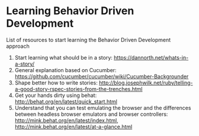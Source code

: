 # Learning Behavior Driven Development
List of resources to start learning the Behavior Driven Development approach 

1. Start learning what should be in a story: https://dannorth.net/whats-in-a-story/
2. General explanation based on Cucumber: https://github.com/cucumber/cucumber/wiki/Cucumber-Backgrounder
3. Shape better how to write stories: http://blog.josephwilk.net/ruby/telling-a-good-story-rspec-stories-from-the-trenches.html
4. Get your hands dirty using behat: http://behat.org/en/latest/quick_start.html
5. Understand that you can test emulating the browser and the differences between headless browser emulators and browser controllers: http://mink.behat.org/en/latest/index.html, http://mink.behat.org/en/latest/at-a-glance.html
